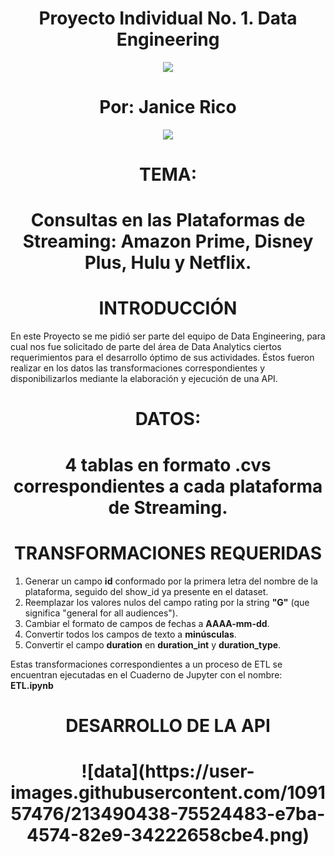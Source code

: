 ## <h1 align=center> Proyecto Individual No. 1. Data Engineering

<p align="center">
<img src=https://github.com/janicerico/PI01_Data-Engineering/blob/main/Images/LOGO-HENRY.png>
</p>

# <h1 align=center> Por: Janice Rico

<p align="center">
<img src=https://github.com/janicerico/PI01_Data-Engineering/blob/main/Images/big%20data.jpg>
</p>

## <h1 align=center> TEMA:
# <h1 align=center> Consultas en las Plataformas de Streaming: Amazon Prime, Disney Plus, Hulu y Netflix. 

 ## <h1 align=center> INTRODUCCIÓN
 
En este Proyecto se me pidió ser parte del equipo de Data Engineering, para cual nos fue solicitado de parte del área de Data Analytics ciertos requerimientos para el desarrollo óptimo de sus actividades. Éstos fueron realizar en los datos las transformaciones correspondientes y disponibilizarlos mediante la elaboración y ejecución de una API.

# <h1 align=center> DATOS: 
<h1 align=center> 4 tablas en formato .cvs correspondientes a cada plataforma de Streaming.
 
## <h1 align=center> TRANSFORMACIONES REQUERIDAS
 
1. Generar un campo **id** conformado por la primera letra del nombre de la plataforma, seguido del show_id ya presente en el dataset.
2. Reemplazar los valores nulos del campo rating por la string **"G"** (que significa "general for all audiences").
3. Cambiar el formato de campos de fechas a **AAAA-mm-dd**.
4. Convertir todos los campos de texto a **minúsculas**.
5. Convertir el campo **duration** en **duration_int** y **duration_type**.

Estas transformaciones correspondientes a un proceso de ETL se encuentran ejecutadas en el Cuaderno de Jupyter con el nombre: **ETL.ipynb**
 
## <h1 align=center> DESARROLLO DE LA API

<h1 align=center> ![data](https://user-images.githubusercontent.com/109157476/213490438-75524483-e7ba-4574-82e9-34222658cbe4.png)
